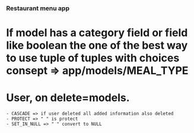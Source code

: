 ### Restaurant menu app

# If model has a category field or field like boolean the one of the best way to use tuple of tuples with choices consept  => app/models/MEAL_TYPE
# User, on delete=models.
    - CASCADE => if user deleted all added information also deleted
    - PROTECT => " " is protect
    - SET_IN_NULL => " " convert to NULL